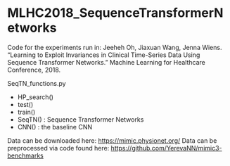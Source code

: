 # MLHC2018_SequenceTransformerNetworks


Code for the experiments run in: 
Jeeheh Oh, Jiaxuan Wang, Jenna Wiens. “Learning to Exploit Invariances in Clinical Time-Series Data Using Sequence Transformer Networks.” Machine Learning for Healthcare Conference, 2018.

SeqTN_functions.py
* HP_search()
* test()
* train()
* SeqTN() : Sequence Transformer Networks
* CNN() : the baseline CNN

Data can be downloaded here: https://mimic.physionet.org/
Data can be preprocessed via code found here: https://github.com/YerevaNN/mimic3-benchmarks

